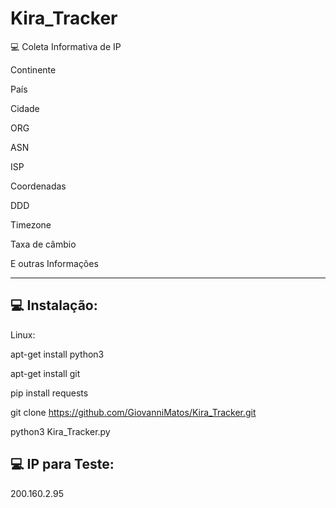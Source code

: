# Kira_Tracker
💻 Coleta Informativa de IP

Continente

País

Cidade

ORG

ASN

ISP

Coordenadas

DDD

Timezone

Taxa de câmbio 

E outras Informações

-------------------------
💻 Instalação:
-----
Linux:

apt-get install python3

apt-get install git

pip install requests

git clone https://github.com/GiovanniMatos/Kira_Tracker.git

python3 Kira_Tracker.py

💻 IP para Teste:
-----
200.160.2.95
